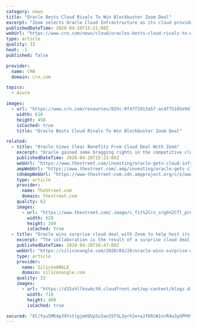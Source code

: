 ```yaml
---
category: news
title: "Oracle Bests Cloud Rivals To Win Blockbuster Zoom Deal"
excerpt: "Zoom selects Oracle Cloud Infrastructure as its cloud provider to help them scale video communications during the coronavirus pandemic."
publishedDateTime: 2020-04-28T15:21:00Z
webUrl: "https://www.crn.com/news/cloud/oracles-bests-cloud-rivals-to-win-blockbuster-zoom-deal"
type: article
quality: 32
heat: -1
published: false

provider:
  name: CRN
  domain: crn.com

topics:
  - Azure

images:
  - url: "https://www.crn.com/resources/025c-0f47f2913a57-ac4f75105e9d-1000/oracle-hq-front.jpg"
    width: 610
    height: 458
    isCached: true
    title: "Oracle Bests Cloud Rivals To Win Blockbuster Zoom Deal"

related:
  - title: "Oracle Views Clear Benefits From Cloud Deal With Zoom"
    excerpt: "Oracle gained some bragging rights in the competitive cloud infrastructure sector after landing a deal with Zoom Video."
    publishedDateTime: 2020-04-28T15:23:00Z
    webUrl: "https://www.thestreet.com/investing/oracle-gets-cloud-infrastructure-deal-with-zoom-video"
    ampWebUrl: "https://www.thestreet.com/.amp/investing/oracle-gets-cloud-infrastructure-deal-with-zoom-video"
    cdnAmpWebUrl: "https://www-thestreet-com.cdn.ampproject.org/c/s/www.thestreet.com/.amp/investing/oracle-gets-cloud-infrastructure-deal-with-zoom-video"
    type: article
    provider:
      name: TheStreet.com
      domain: thestreet.com
    quality: 62
    images:
      - url: "https://www.thestreet.com/.image/c_fit%2Ccs_srgb%2Cfl_progressive%2Cq_auto:good%2Cw_620/MTY4NjQ3NDk5MDMzNjE4MDU1/oracles-cloud-guru-on-how-cloud-services-will-transform-companies-and-oracle-itself.jpg"
        width: 620
        height: 349
        isCached: true
  - title: "Oracle wins surprise cloud deal with Zoom to help host its platform"
    excerpt: "The collaboration is the result of a surprise cloud deal unveiled today under which Zoom has shifted some of its videoconferencing infrastructure to Oracle Cloud. The value of the contract is not being disclosed,"
    publishedDateTime: 2020-04-28T18:47:00Z
    webUrl: "https://siliconangle.com/2020/04/28/oracle-wins-surprise-cloud-deal-zoom-help-host-platform/"
    type: article
    provider:
      name: SiliconANGLE
      domain: siliconangle.com
    quality: 32
    images:
      - url: "https://d15shllkswkct0.cloudfront.net/wp-content/blogs.dir/1/files/2020/04/oracle.png"
        width: 718
        height: 400
        isCached: true

secured: "EC/Yyu5MK4p39YvtlgjmXQVpSu3avS5fSL3yrh2e+aJf6RcW1nrR4o3yOPPHYwULzBRXIkJg1r4/POoU7wv1v8qpul2+BVpbnCbIeVAy8DodG/HEXnipP0w3bw96ij55RfIageVp1LgMDNOjCUB9Vad4BL3KI4cwnlCGeZWAcPkj/UX6DY1YRUBR1upVRGtBtRDu/W5kByEHvnWm52DCI9NuoA9sGiMyxCbbY+HlGRd3oOpWIRlGJYhqZn2elVytwg9s4tZX8WwzfNrC0KYKp9c3GHpU3j7RL/01GgGByxuFdpxaK91aFrH6qpGYhI3K;dwXSQd1XSSVijzjSTCTcJA=="
---
```


